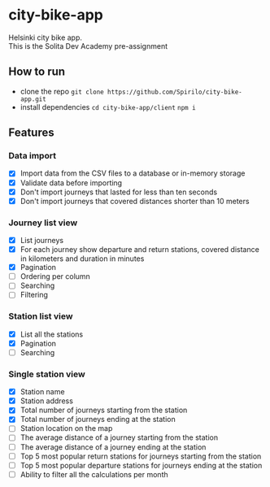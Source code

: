 # city-bike-app
Helsinki city bike app.   
This is the Solita Dev Academy pre-assignment    

## How to run
- clone the repo
`git clone https://github.com/Spirilo/city-bike-app.git`
- install dependencies
`cd city-bike-app/client`
`npm i`


## Features

### Data import

- [x] Import data from the CSV files to a database or in-memory storage
- [x] Validate data before importing
- [x] Don't import journeys that lasted for less than ten seconds
- [x] Don't import journeys that covered distances shorter than 10 meters

### Journey list view

- [x] List journeys
- [x] For each journey show departure and return stations, covered distance in kilometers and duration in minutes
- [x] Pagination
- [ ] Ordering per column
- [ ] Searching
- [ ] Filtering

### Station list view

- [x] List all the stations
- [x] Pagination
- [ ] Searching

### Single station view
- [x] Station name
- [x] Station address
- [x] Total number of journeys starting from the station
- [x] Total number of journeys ending at the station
- [ ] Station location on the map
- [ ] The average distance of a journey starting from the station
- [ ] The average distance of a journey ending at the station
- [ ] Top 5 most popular return stations for journeys starting from the station
- [ ] Top 5 most popular departure stations for journeys ending at the station
- [ ] Ability to filter all the calculations per month